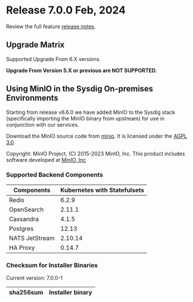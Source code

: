 Release 7.0.0 Feb, 2024
===

Review the full feature [release notes](https://docs.sysdig.com/en/sysdig-on-premises-release-notes.html).

Upgrade Matrix
---

Supported Upgrade From 6.X versions.

**Upgrade From Version 5.X or previous are NOT SUPPORTED.**

## Using MinIO in the Sysdig On-premises Environments

Starting from release v6.6.0 we have added MinIO to the Sysdig stack (specifically importing the MinIO binary from upstream) for use in conjunction with our services.

Download the MinIO source code from [minio](https://github.com/minio/minio). It is licensed under the [AGPL 3.0](https://github.com/minio/minio/blob/master/LICENSE).

Copyright: MinIO Project, (C) 2015-2023 MinIO, Inc. This product includes software developed at [MinIO, Inc](https://min.io/)

### Supported Backend Components

| **Components** | **Kubernetes with Statefulsets** |
|---|---|
| Redis                      | 6.2.9 |
| OpenSearch                 | 2.11.1 |
| Cassandra                  | 4.1.5 |
| Postgres                   | 12.13 |
| NATS JetStream             | 2.10.14 |
| HA Proxy                   | 0.14.7 |


### Checksum for Installer Binaries

Current version: 7.0.0-1

| **sha256sum** | **Installer binary** |
|---|---|
